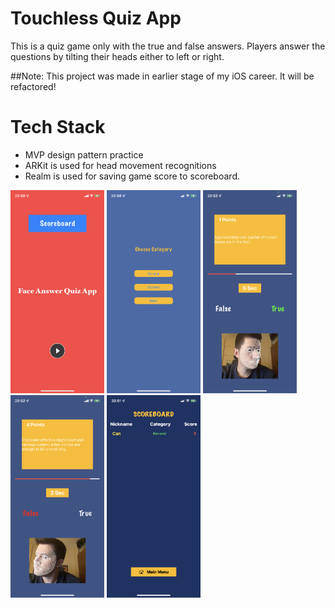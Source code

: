 #  Touchless Quiz App

This is a quiz game only with the true and false answers. 
Players answer the questions by tilting their heads either to left or right.

##Note: This project was made in earlier stage of my iOS career. It will be refactored!



# Tech Stack

- MVP design pattern practice
- ARKit is used for head movement recognitions
- Realm is used for saving game score to scoreboard.



<p float="left">
  <img src="https://raw.githubusercontent.com/canyoldas0/TouchlessQuiz/main/TouchlessQuiz/Images/IMG_2171.PNG" width="150" />
    <img src="https://raw.githubusercontent.com/canyoldas0/TouchlessQuiz/main/TouchlessQuiz/Images/IMG_2173.PNG" width="150" />
      <img src="https://raw.githubusercontent.com/canyoldas0/TouchlessQuiz/main/TouchlessQuiz/Images/IMG_2175.PNG" width="150" />
        <img src="https://raw.githubusercontent.com/canyoldas0/TouchlessQuiz/main/TouchlessQuiz/Images/IMG_2176.PNG" width="150" />
          <img src="https://raw.githubusercontent.com/canyoldas0/TouchlessQuiz/main/TouchlessQuiz/Images/IMG_2174.PNG" width="150" />

</p>
